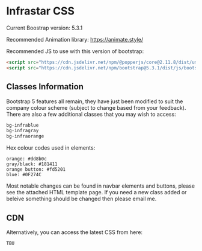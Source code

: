 # Infrastar CSS
Current Boostrap version: 5.3.1

Recommended Animation library:
https://animate.style/

Recommended JS to use with this version of bootstrap:
```html
<script src="https://cdn.jsdelivr.net/npm/@popperjs/core@2.11.8/dist/umd/popper.min.js" integrity="sha384-I7E8VVD/ismYTF4hNIPjVp/Zjvgyol6VFvRkX/vR+Vc4jQkC+hVqc2pM8ODewa9r" crossorigin="anonymous"></script>
<script src="https://cdn.jsdelivr.net/npm/bootstrap@5.3.1/dist/js/bootstrap.min.js" integrity="sha384-Rx+T1VzGupg4BHQYs2gCW9It+akI2MM/mndMCy36UVfodzcJcF0GGLxZIzObiEfa" crossorigin="anonymous"></script>
```


## Classes Information
Bootstrap 5 features all remain, they have just been modified to suit the company colour scheme (subject to change based from your feedback). There are also a few additional classes that you may wish to access:

```css
bg-infrablue
bg-infragray
bg-infraorange
```

Hex colour codes used in elements:
```
orange: #dd8b0c
gray/black: #181411
orange button: #fd5201
blue: #0F274C
```

Most notable changes can be found in navbar elements and buttons, please see the attached HTML template page. If you need a new class added or beleive something should be changed then please email me.

## CDN
Alternatively, you can access the latest CSS from here:
```
TBU
```
